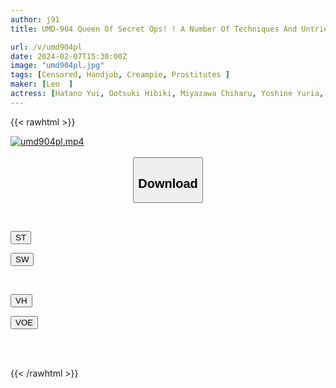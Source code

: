 ```yaml
---
author: j91
title: UMD-904 Queen Of Secret Ops! ! A Number Of Techniques And Untried Options That Will Definitely Make The Second Man Cum! ! This Is The Masterful Skill Of The Refre Girl! !

url: /v/umd904pl
date: 2024-02-07T15:30:00Z
image: "umd904pl.jpg"
tags: [Censored, Handjob, Creampie, Prostitutes	]
maker: [Leo  ]
actress: [Hatano Yui, Ootsuki Hibiki, Miyazawa Chiharu, Yoshine Yuria, Maikawa Sena ,Maeno Nana ,Satsuki Ena ,Takase Rina 2020, Arai Rima, Asahi Rin ]
---
```



{{< rawhtml >}}

<div class="video" data-videoid="wGWvJMAMaqhV21">
    <a href="javascript:;">
        <img src="/v/umd904pl/umd904pl.jpg" width="WIDTH" height="HEIGHT" alt="umd904pl.mp4" loading="lazy">
    </a>
</div>

<script type="text/javascript" src="https://j91.asia/asset/on-demand-st.js"></script>

<br>
  <link rel="stylesheet" href="https://j91.asia/asset/bs5.css">
  
  <center>
  <button class="btn btn-primary" type="button" data-bs-toggle="collapse" data-bs-target=".multi-collapse" aria-expanded="false" aria-controls="multiCollapseExample1 multiCollapseExample2"><h2>Download</h2></button></center>
</p>
<div class="row">
  <div class="col">
    <div class="collapse multi-collapse" id="multiCollapseExample1">
      <div class="card card-body">
	      	      <br>
<div class="buttons">  
<p><a href="https://streamtape.to/v/wGWvJMAMaqhV21" target="_blank"><button class="btn-hover color-3"><i class="fa fa-download"></i> ST</button></a></p>
<p><a href="https://cdnwish.com/b20wz2g08kf5" target="_blank"><button class="btn-hover color-2"><i class="fa fa-download"></i> SW</button></a></p></div>
    </div>
  </div>
</div>
  <div class="col">
    <div class="collapse multi-collapse" id="multiCollapseExample2">
      <div class="card card-body">
	      <br>
<div class="buttons">
<p><a href="https://vidhidepro.com/f/y0tj1xtja3bv" target="_blank"><button class="btn-hover color-9"><i class="fa fa-download"></i> VH</button></a></p>
<p><a href="https://voe.sx/hpqyrfnkrtv7"><button class="btn-hover color-8"><i class="fa fa-download"></i> VOE</button></a></p></div>
<br><br>
      </div>
    </div>
  </div>
</div>

{{< /rawhtml >}}